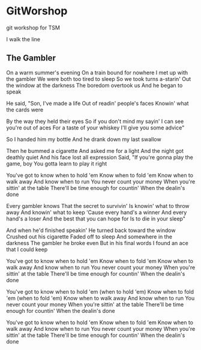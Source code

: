 # GitWorshop
git workshop for TSM

I walk the line

## The Gambler
On a warm summer's evening
On a train bound for nowhere
I met up with the gambler
We were both too tired to sleep
So we took turns a-starin'
Out the window at the darkness
The boredom overtook us
And he began to speak

He said, "Son, I've made a life
Out of readin' people's faces
Knowin' what the cards were

By the way they held their eyes
So if you don't mind my sayin'
I can see you're out of aces
For a taste of your whiskey
I'll give you some advice"

So I handed him my bottle
And he drank down my last swallow

Then he bummed a cigarette
And asked me for a light
And the night got deathly quiet
And his face lost all expression
Said, "If you're gonna play the game, boy
You gotta learn to play it right

You've got to know when to hold 'em
Know when to fold 'em
Know when to walk away
And know when to run
You never count your money
When you're sittin' at the table
There'll be time enough for countin'
When the dealin's done

Every gambler knows
That the secret to survivin'
Is knowin' what to throw away
And knowin' what to keep
'Cause every hand's a winner
And every hand's a loser
And the best that you can hope for
Is to die in your sleep"

And when he'd finished speakin'
He turned back toward the window
Crushed out his cigarette
Faded off to sleep
And somewhere in the darkness
The gambler he broke even
But in his final words
I found an ace that I could keep

You've got to know when to hold 'em
Know when to fold 'em
Know when to walk away
And know when to run
You never count your money
When you're sittin' at the table
There'll be time enough for countin'
When the dealin's done

You've got to know when to hold 'em (when to hold 'em)
Know when to fold 'em (when to fold 'em)
Know when to walk away
And know when to run
You never count your money
When you're sittin' at the table
There'll be time enough for countin'
When the dealin's done

You've got to know when to hold 'em
Know when to fold 'em
Know when to walk away
And know when to run
You never count your money
When you're sittin' at the table
There'll be time enough for countin'
When the dealin's done
